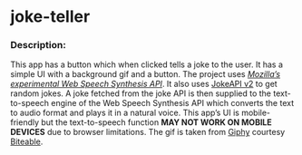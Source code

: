 # joke-teller
### Description: 
This app has a button which when clicked tells a joke to the user. It has a simple UI with a background gif and a button.
The project uses [_Mozilla’s experimental Web Speech Synthesis API_](https://developer.mozilla.org/en-US/docs/Web/API/SpeechSynthesis).
It also uses [JokeAPI v2](https://rapidapi.com/Sv443/api/jokeapi-v2/) to get random jokes.
A joke fetched from the joke API is then supplied to the text-to-speech engine of the Web Speech Synthesis API which converts the text to audio format
and plays it in a natural voice.
This app’s UI is mobile-friendly but the text-to-speech function **MAY NOT WORK ON MOBILE DEVICES** due to browser limitations.
The gif is taken from [Giphy](https://giphy.com/) courtesy [Biteable](https://giphy.com/search/biteable).
